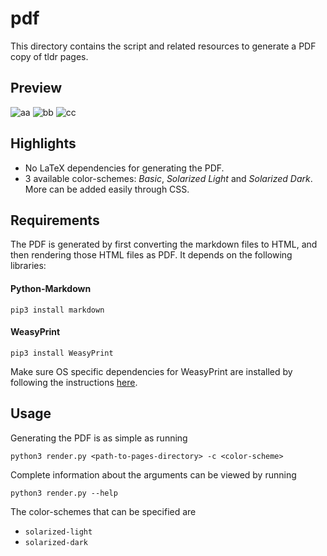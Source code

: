# pdf

This directory contains the script and related resources to generate a PDF copy of tldr pages.

## Preview

![aa](https://user-images.githubusercontent.com/29029116/35637791-4e42af80-06db-11e8-8b8e-42ce6c905ff4.jpg)
![bb](https://user-images.githubusercontent.com/29029116/35637798-51e3784a-06db-11e8-9576-6e57ef5c5c20.jpg)
![cc](https://user-images.githubusercontent.com/29029116/35637801-54449fce-06db-11e8-93f7-d90cdc34044b.jpg)

## Highlights

- No LaTeX dependencies for generating the PDF.
- 3 available color-schemes: *Basic*, *Solarized Light* and *Solarized Dark*. More can be added easily through CSS.

## Requirements

The PDF is generated by first converting the markdown files to HTML, and then rendering those HTML files as PDF. It depends on the following libraries:

#### Python-Markdown

    pip3 install markdown

#### WeasyPrint

    pip3 install WeasyPrint

Make sure OS specific dependencies for WeasyPrint are installed by following the instructions [here](http://weasyprint.readthedocs.io/en/latest/install.html).

## Usage

Generating the PDF is as simple as running

    python3 render.py <path-to-pages-directory> -c <color-scheme>

Complete information about the arguments can be viewed by running

    python3 render.py --help

The color-schemes that can be specified are

* `solarized-light`
* `solarized-dark`
